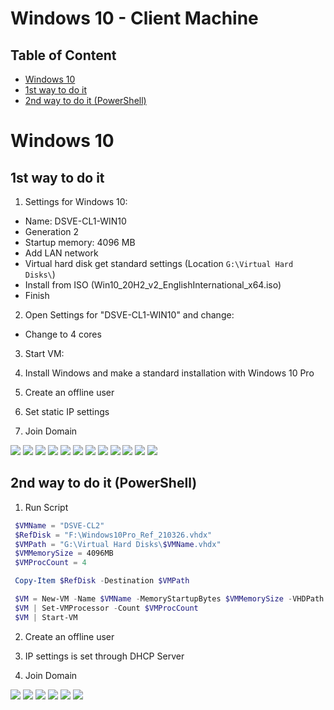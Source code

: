# Windows 10 - Client Machine

## Table of Content

- [Windows 10](#windows-10)
- [1st way to do it](#1st-way-to-do-it)
- [2nd way to do it (PowerShell)](#2nd-way-to-do-it-powershell)

# Windows 10

## 1st way to do it

1. Settings for Windows 10:

- Name: DSVE-CL1-WIN10
- Generation 2
- Startup memory: 4096 MB
- Add LAN network
- Virtual hard disk get standard settings (Location `G:\Virtual Hard Disks\`)
- Install from ISO (Win10_20H2_v2_EnglishInternational_x64.iso)
- Finish

2. Open Settings for "DSVE-CL1-WIN10" and change:

- Change to 4 cores

3. Start VM:

4. Install Windows and make a standard installation with Windows 10 Pro

5. Create an offline user

6. Set static IP settings

7. Join Domain

![](img/clean_install.png)
![](img/domain-join-1.png)
![](img/domain-join-2.png)
![](img/domain-join-3.png)
![](img/domain-join-4.png)
![](img/domain-join-5.png)
![](img/domain-join-6.png)
![](img/domain-join-7.png)
![](img/domain-join-8.png)
![](img/domain-join-9.png)
![](img/domain-join-10.png)
![](img/domain-join-11.png)

## 2nd way to do it (PowerShell)

1. Run Script

```powershell
 $VMName = "DSVE-CL2"
 $RefDisk = "F:\Windows10Pro_Ref_210326.vhdx"
 $VMPath = "G:\Virtual Hard Disks\$VMName.vhdx"
 $VMMemorySize = 4096MB
 $VMProcCount = 4

 Copy-Item $RefDisk -Destination $VMPath

 $VM = New-VM -Name $VMName -MemoryStartupBytes $VMMemorySize -VHDPath $VMPath -Generation 2 -SwitchName LAN
 $VM | Set-VMProcessor -Count $VMProcCount
 $VM | Start-VM
```

2. Create an offline user

3. IP settings is set through DHCP Server

4. Join Domain

![](img/domain-join-12.png)
![](img/domain-join-13.png)
![](img/domain-join-14.png)
![](img/domain-join-15.png)
![](img/domain-join-16.png)
![](img/domain-join-17.png)
